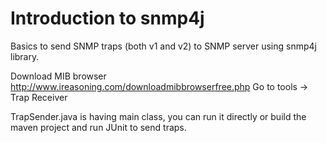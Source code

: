 # Introduction to snmp4j

Basics to send SNMP traps (both v1 and v2) to SNMP server using snmp4j library.

Download MIB browser http://www.ireasoning.com/downloadmibbrowserfree.php Go to tools -> Trap Receiver 

TrapSender.java is having main class, you can run it directly or build the maven project and run JUnit to send traps.
